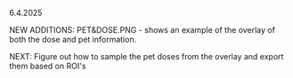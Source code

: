 6.4.2025

NEW ADDITIONS:
PET&DOSE.PNG - shows an example of the overlay of both the dose and pet information. 

NEXT:
Figure out how to sample the pet doses from the overlay and export them based on ROI's



